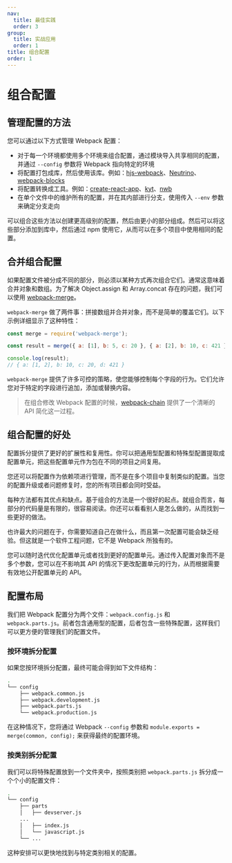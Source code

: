 ```yaml
---
nav:
  title: 最佳实践
  order: 3
group:
  title: 实战应用
  order: 1
title: 组合配置
order: 1
---
```


# 组合配置

## 管理配置的方法

您可以通过以下方式管理 Webpack 配置：

- 对于每一个环境都使用多个环境来组合配置，通过模块导入共享相同的配置，并通过 `--config` 参数将 Webpack 指向特定的环境
- 将配置打包成库，然后使用该库。例如：[hjs-webpack](https://www.npmjs.com/package/hjs-webpack)、[Neutrino](https://neutrino.js.org/)、[webpack-blocks](https://www.npmjs.com/package/webpack-blocks)
- 将配置转换成工具。例如：[create-react-app](https://www.npmjs.com/package/create-react-app)、[kyt](https://www.npmjs.com/package/kyt)、[nwb](https://www.npmjs.com/package/nwb)
- 在单个文件中的维护所有的配置，并在其内部进行分支，使用传入 `--env` 参数来确定分支走向

可以组合这些方法以创建更高级别的配置，然后由更小的部分组成。然后可以将这些部分添加到库中，然后通过 npm 使用它，从而可以在多个项目中使用相同的配置。

## 合并组合配置

如果配置文件被分成不同的部分，则必须以某种方式再次组合它们。通常这意味着合并对象和数组。为了解决 Object.assign 和 Array.concat 存在的问题，我们可以使用 [webpack-merge](https://www.npmjs.org/package/webpack-merge)。

`webpack-merge` 做了两件事：拼接数组并合并对象，而不是简单的覆盖它们。以下示例详细显示了这种特性：

```js
const merge = require('webpack-merge');

const result = merge({ a: [1], b: 5, c: 20 }, { a: [2], b: 10, c: 421 });

console.log(result);
// { a: [1, 2], b: 10, c: 20, d: 421 }
```

`webpack-merge` 提供了许多可控的策略，使您能够控制每个字段的行为。它们允许您对于特定的字段进行追加，添加或替换内容。

> 在组合修改 Webpack 配置的时候，[webpack-chain](https://www.npmjs.com/package/webpack-chain) 提供了一个清晰的 API 简化这一过程。

## 组合配置的好处

配置拆分提供了更好的扩展性和复用性。你可以把通用型配置和特殊型配置提取成配置单元，把这些配置单元作为包在不同的项目之间复用。

您还可以将配置作为依赖项进行管理，而不是在多个项目中复制类似的配置。当您的配置升级或者问题修复时，您的所有项目都会同时受益。

每种方法都有其优点和缺点。基于组合的方法是一个很好的起点。就组合而言，每部分的代码量是有限的，很容易阅读。你还可以看看别人是怎么做的，从而找到一些更好的做法。

也许最大的问题在于，你需要知道自己在做什么，而且第一次配置可能会缺乏经验。但这就是一个软件工程问题，它不是 Webpack 所独有的。

您可以随时迭代优化配置单元或者找到更好的配置单元。通过传入配置对象而不是多个参数，您可以在不影响其 API 的情况下更改配置单元的行为，从而根据需要有效地公开配置单元的 API。

## 配置布局

我们把 Webpack 配置分为两个文件：`webpack.config.js` 和 `webpack.parts.js`。前者包含通用型的配置，后者包含一些特殊配置，这样我们可以更方便的管理我们的配置文件。

### 按环境拆分配置

如果您按环境拆分配置，最终可能会得到如下文件结构：

```bash
.
└── config
    ├── webpack.common.js
    ├── webpack.development.js
    ├── webpack.parts.js
    └── webpack.production.js
```

在这种情况下，您将通过 Webpack `--config` 参数和 `module.exports = merge(common, config);` 来获得最终的配置环境。

### 按类别拆分配置

我们可以将特殊配置放到一个文件夹中，按照类别把 `webpack.parts.js` 拆分成一个个小的配置文件：

```bash
.
└── config
    ├── parts
    │   ├── devserver.js
    ...
    │   ├── index.js
    │   └── javascript.js
    └── ...
```

这种安排可以更快地找到与特定类别相关的配置。
